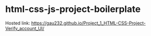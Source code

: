 # html-css-js-project-boilerplate

Hosted link: https://gau232.github.io/Project_1_HTML-CSS-Project-Verify_account_UI/
